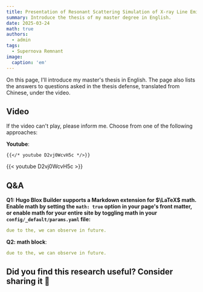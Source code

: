 ```yaml
---
title: Presentation of Resonant Scattering Simulation of X-ray Line Emission in Supernova Remnants
summary: Introduce the thesis of my master degree in English.
date: 2025-03-24
math: true
authors:
  - admin
tags:
  - Supernova Remnant
image:
  caption: 'em'
---
```


On this page, I'll introduce my master's thesis in English. The page also lists the answers to questions asked in the thesis defense, translated from Chinese, under the video.

## Video

If the video can't play, please inform me. Choose from one of the following approaches:

**Youtube**:

    {{</* youtube D2vj0WcvH5c */>}}

{{< youtube D2vj0WcvH5c >}}

## Q&A

**Q1: Hugo Blox Builder supports a Markdown extension for $\LaTeX$ math. Enable math by setting the `math: true` option in your page's front matter, or enable math for your entire site by toggling math in your `config/_default/params.yaml` file:**

```yaml
due to the, we can observe in future.
```


**Q2: math block**:
```yaml
due to the, we can observe in future.
```


## Did you find this research useful? Consider sharing it 🙌
